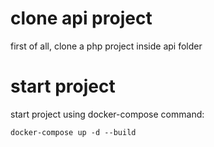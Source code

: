 # clone api project

first of all, clone a php project inside api folder

# start project

start project using docker-compose command:

    docker-compose up -d --build
